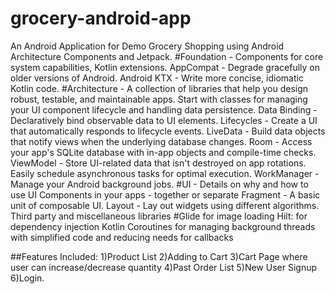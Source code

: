 # grocery-android-app
An Android Application for Demo Grocery Shopping using Android Architecture Components and Jetpack.
#Foundation - Components for core system capabilities, Kotlin extensions.
AppCompat - Degrade gracefully on older versions of Android.
Android KTX - Write more concise, idiomatic Kotlin code.
#Architecture - A collection of libraries that help you design robust, testable, and maintainable apps. Start with classes for managing your UI component lifecycle and handling data persistence.
Data Binding - Declaratively bind observable data to UI elements.
Lifecycles - Create a UI that automatically responds to lifecycle events.
LiveData - Build data objects that notify views when the underlying database changes.
Room - Access your app's SQLite database with in-app objects and compile-time checks.
ViewModel - Store UI-related data that isn't destroyed on app rotations. Easily schedule asynchronous tasks for optimal execution.
WorkManager - Manage your Android background jobs.
#UI - Details on why and how to use UI Components in your apps - together or separate
Fragment - A basic unit of composable UI.
Layout - Lay out widgets using different algorithms.
Third party and miscellaneous libraries
#Glide for image loading
Hilt: for dependency injection
Kotlin Coroutines for managing background threads with simplified code and reducing needs for callbacks

##Features Included:
1)Product List
2)Adding to Cart
3)Cart Page where user can increase/decrease quantity
4)Past Order List
5)New User Signup
6)Login.
